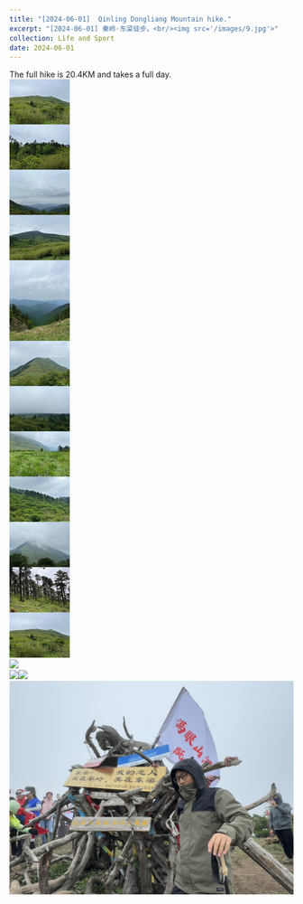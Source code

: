 ```yaml
---
title: "[2024-06-01]  Qinling Dongliang Mountain hike."
excerpt: "[2024-06-01] 秦岭·东梁徒步。<br/><img src='/images/9.jpg'>"
collection: Life and Sport
date: 2024-06-01
---
```


The full hike is 20.4KM and takes a full day.<br/><img src='/images/4.jpg'><br/><img src='/images/5.jpg'><br/><img src='/images/6.jpg'><img src='/images/5.jpg'><br/><img src='/images/7.jpg'>
